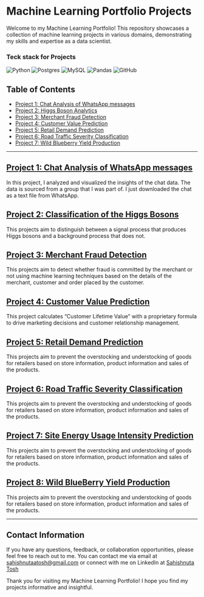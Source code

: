 # Machine Learning Portfolio Projects

Welcome to my Machine Learning Portfolio! This repository showcases a collection of machine learning projects in various domains, demonstrating my skills and expertise as a data scientist.

### Teck stack for Projects 
![Python](https://img.shields.io/badge/python-3670A0?style=for-the-badge&logo=python&logoColor=ffdd54)
![Postgres](https://img.shields.io/badge/postgres-%23316192.svg?style=for-the-badge&logo=postgresql&logoColor=white)
![MySQL](https://img.shields.io/badge/mysql-%2300f.svg?style=for-the-badge&logo=mysql&logoColor=white)
![Pandas](https://img.shields.io/badge/pandas-%23150458.svg?style=for-the-badge&logo=pandas&logoColor=white)
![GitHub](https://img.shields.io/badge/github-%23121011.svg?style=for-the-badge&logo=github&logoColor=white)

## Table of Contents

- [Project 1: Chat Analysis of WhatsApp messages](https://github.com/Sahishnuta/Machine_Learning-projects/tree/main/Chat_Analysis)
- [Project 2: Higgs Boson Analytics](https://github.com/Sahishnuta/Machine_Learning-projects/tree/main/Higgs_Boson_Analytics)
- [Project 3: Merchant Fraud Detection](https://github.com/Sahishnuta/Machine_Learning-projects/tree/main/Merchant%20Fraud%20Detection)
- [Project 4: Customer Value Prediction](https://github.com/Sahishnuta/Machine_Learning-projects/tree/main/PHD_Customer_Value_Prediction)
- [Project 5: Retail Demand Prediction](https://github.com/Sahishnuta/Machine_Learning-projects/tree/main/Retail_demand_Prediction)
- [Project 6: Road Traffic Severity Classification](https://github.com/Sahishnuta/Machine_Learning-projects/tree/main/Road_Traffic_Severity_Classification)
- [Project 7: Wild Blueberry Yield Production](https://github.com/Sahishnuta/Machine_Learning-projects/tree/main/Wild%20Blueberry%20Yield%20Production)


---
## [Project 1: Chat Analysis of WhatsApp messages](https://github.com/Sahishnuta/Machine_Learning-projects/tree/main/Chat_Analysis)

In this project, I analyzed and visualized the insights of the chat data. The data is sourced from a group that I was part of. I just downloaded the chat as a text file from WhatsApp.

## [Project 2: Classification of the Higgs Bosons](https://github.com/Sahishnuta/Machine_Learning-projects/tree/main/Higgs_Boson_Analytics)

This projects aim to distinguish between a signal process that produces Higgs bosons and a background process that does not.

## [Project 3: Merchant Fraud Detection](https://github.com/Sahishnuta/Machine_Learning-projects/tree/main/Merchant%20Fraud%20Detection)

This projects aim to detect whether fraud is committed by the merchant or not using machine learning techniques based on the details of the merchant, customer and order placed by the customer.

## [Project 4: Customer Value Prediction](https://github.com/Sahishnuta/Machine_Learning-projects/tree/main/PHD_Customer_Value_Prediction)

This project calculates “Customer Lifetime Value” with a proprietary formula to drive marketing decisions and customer relationship management.

## [Project 5:  Retail Demand Prediction](https://github.com/Sahishnuta/Machine_Learning-projects/tree/main/Retail_demand_Prediction)

This projects aim to prevent the overstocking and understocking of goods for retailers based on store information, product information and sales of the products.

## [Project 6:  Road Traffic Severity Classification](https://github.com/Sahishnuta/Machine_Learning-projects/tree/main/Road_Traffic_Severity_Classification)

This projects aim to prevent the overstocking and understocking of goods for retailers based on store information, product information and sales of the products.

## [Project 7:  Site Energy Usage Intensity Prediction](https://github.com/Sahishnuta/Machine_Learning-projects/tree/main/Site_Energy_Usage_Intensity_Prediction)

This projects aim to prevent the overstocking and understocking of goods for retailers based on store information, product information and sales of the products.

## [Project 8:  Wild BlueBerry Yield Production](https://github.com/Sahishnuta/Machine_Learning-projects/tree/main/Wild%20Blueberry%20Yield%20Production)

This projects aim to prevent the overstocking and understocking of goods for retailers based on store information, product information and sales of the products.

---

## Contact Information
 
If you have any questions, feedback, or collaboration opportunities, please feel free to reach out to me. You can contact me via email at [sahishnutaatosh@gmail.com](mailto:isahishnutaatosh@gmail.com) or connect with me on LinkedIn at [Sahishnuta Tosh](https://www.linkedin.com/in/sahishnuta-tosh/)

Thank you for visiting my Machine Learning Portfolio! I hope you find my projects informative and insightful.
